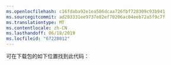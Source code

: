 ```yaml
---
ms.openlocfilehash: c16fdaba92e1ea586dcaa726fbf728309c93b941
ms.sourcegitcommit: ad203331ee9737e82ef70206ac04eeb72a5f9c7f
ms.translationtype: MT
ms.contentlocale: zh-CN
ms.lasthandoff: 06/18/2019
ms.locfileid: "67228012"
---
```

可在下载包的如下位置找到此代码：